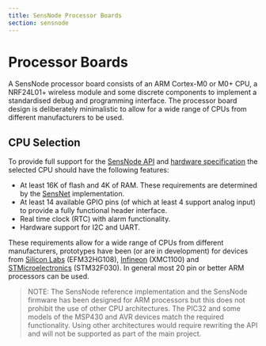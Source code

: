 ```yaml
---
title: SensNode Processor Boards
section: sensnode
---
```

# Processor Boards

A SensNode processor board consists of an ARM Cortex-M0 or M0+ CPU, a NRF24L01+ wireless module and some discrete
components to implement a standardised debug and programming interface. The processor board design is deliberately
minimalistic to allow for a wide range of CPUs from different manufacturers to be used.

## CPU Selection

To provide full support for the [SensNode API](/apidocs/sensnode/index.html) and [hardware specification](/pages/sensnode/hardware.html)
the selected CPU should have the following features:

  * At least 16K of flash and 4K of RAM. These requirements are determined by the [SensNet](/pages/sensnet/index.html)
    implementation.
  * At least 14 available GPIO pins (of which at least 4 support analog input) to provide a fully functional header
    interface.
  * Real time clock (RTC) with alarm functionality.
  * Hardware support for I2C and UART.

These requirements allow for a wide range of CPUs from different manufacturers, prototypes have been (or are in development)
for devices from [Silicon Labs](http://www.silabs.com/Pages/default.aspx) (EFM32HG108), [Infineon](http://www.infineon.com/)
(XMC1100) and [STMicroelectronics](http://www.st.com/web/en/home.html) (STM32F030). In general most 20 pin or better
ARM processors can be used.

> NOTE: The SensNode reference implementation and the SensNode firmware has been designed for ARM processors but this
> does not prohibit the use of other CPU architectures. The PIC32 and some models of the MSP430 and AVR devices match
> the required functionality. Using other architectures would require rewriting the API and will not be supported as
> part of the main project.
